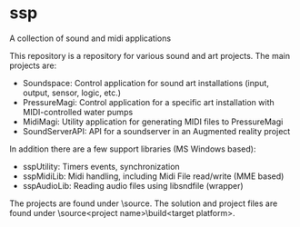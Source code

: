 # ssp
A collection of sound and midi applications

This repository is a repository for various sound and art projects. The main projects are:

* Soundspace: Control application for sound art installations (input, output, sensor, logic, etc.)
* PressureMagi: Control application for a specific art installation with MIDI-controlled water pumps
* MidiMagi: Utility application for generating MIDI files to PressureMagi
* SoundServerAPI: API for a soundserver in an Augmented reality project

In addition there are a few support libraries (MS Windows based):

* sspUtility: Timers events, synchronization
* sspMidiLib: Midi handling, including Midi File read/write (MME based)
* sspAudioLib: Reading audio files using libsndfile (wrapper)

The projects are found under \source. 
The solution and project files are found under \source\<project name>\build\<target platform>.
